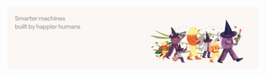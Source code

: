 <img src="https://github.com/drozdj/drozdj/blob/main/1716336391923.jpeg" alt="Credits to https://www.linkedin.com/in/villetuulos/">
<!--START_SECTION:waka-->

<!--END_SECTION:waka-->

<!--
**drozdj/drozdj** is a ✨ _special_ ✨ repository because its `README.md` (this file) appears on your GitHub profile.

Here are some ideas to get you started:

- 🔭 I’m currently working on ...
- 🌱 I’m currently learning ...
- 👯 I’m looking to collaborate on ...
- 🤔 I’m looking for help with ...
- 💬 Ask me about ...
- 📫 How to reach me: ...
- 😄 Pronouns: ...
- ⚡ Fun fact: ...
-->
